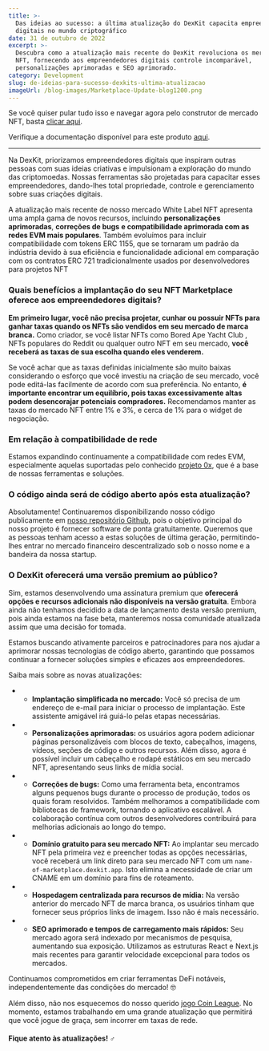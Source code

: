 ```yaml
---
title: >-
  Das ideias ao sucesso: a última atualização do DexKit capacita empreendedores
  digitais no mundo criptográfico
date: 31 de outubro de 2022
excerpt: >-
  Descubra como a atualização mais recente do DexKit revoluciona os mercados
  NFT, fornecendo aos empreendedores digitais controle incomparável,
  personalizações aprimoradas e SEO aprimorado.
category: Development
slug: de-ideias-para-sucesso-dexkits-ultima-atualizacao
imageUrl: /blog-images/Marketplace-Update-blog1200.png
---
```

Se você quiser pular tudo isso e navegar agora pelo construtor de mercado NFT, basta [clicar aqui](https://whitelabel-nft.dexkit.com/admin).

Verifique a documentação disponível para este produto [aqui](https://docs.dexkit.com/defi-products/nft-marketplace/overview).

* * *

Na DexKit, priorizamos empreendedores digitais que inspiram outras pessoas com suas ideias criativas e impulsionam a exploração do mundo das criptomoedas. Nossas ferramentas são projetadas para capacitar esses empreendedores, dando-lhes total propriedade, controle e gerenciamento sobre suas criações digitais.

A atualização mais recente de nosso mercado White Label NFT apresenta uma ampla gama de novos recursos, incluindo **personalizações aprimoradas**, **correções de bugs** **e compatibilidade aprimorada com as redes EVM mais populares**. Também evoluímos para incluir compatibilidade com tokens ERC 1155, que se tornaram um padrão da indústria devido à sua eficiência e funcionalidade adicional em comparação com os contratos ERC 721 tradicionalmente usados por desenvolvedores para projetos NFT

### Quais benefícios a implantação do seu NFT Marketplace oferece aos empreendedores digitais?

**Em primeiro lugar, você não precisa projetar, cunhar ou possuir NFTs para ganhar taxas quando os NFTs são vendidos em seu mercado de marca branca.** Como criador, se você listar NFTs como Bored Ape Yacht Club , NFTs populares do Reddit ou qualquer outro NFT em seu mercado, **você receberá as taxas de sua escolha quando eles venderem.**

Se você achar que as taxas definidas inicialmente são muito baixas considerando o esforço que você investiu na criação de seu mercado, você pode editá-las facilmente de acordo com sua preferência. No entanto, **é importante encontrar um equilíbrio, pois taxas excessivamente altas podem desencorajar potenciais compradores.** Recomendamos manter as taxas do mercado NFT entre 1% e 3%, e cerca de 1% para o widget de negociação.

### Em relação à compatibilidade de rede

Estamos expandindo continuamente a compatibilidade com redes EVM, especialmente aquelas suportadas pelo conhecido [projeto 0x](https://0x.org/), que é a base de nossas ferramentas e soluções.

### O código ainda será de código aberto após esta atualização?

Absolutamente! Continuaremos disponibilizando nosso código publicamente em [nosso repositório Github](https://github.com/DexKit/open-nft-marketplace), pois o objetivo principal do nosso projeto é fornecer software de ponta gratuitamente. Queremos que as pessoas tenham acesso a estas soluções de última geração, permitindo-lhes entrar no mercado financeiro descentralizado sob o nosso nome e a bandeira da nossa startup.

### O DexKit oferecerá uma versão premium ao público?

Sim, estamos desenvolvendo uma assinatura premium que **oferecerá opções e recursos adicionais não disponíveis na versão gratuita**. Embora ainda não tenhamos decidido a data de lançamento desta versão premium, pois ainda estamos na fase beta, manteremos nossa comunidade atualizada assim que uma decisão for tomada.

Estamos buscando ativamente parceiros e patrocinadores para nos ajudar a aprimorar nossas tecnologias de código aberto, garantindo que possamos continuar a fornecer soluções simples e eficazes aos empreendedores.

Saiba mais sobre as novas atualizações:

* * **Implantação simplificada no mercado:** Você só precisa de um endereço de e-mail para iniciar o processo de implantação. Este assistente amigável irá guiá-lo pelas etapas necessárias.

* * **Personalizações aprimoradas:** os usuários agora podem adicionar páginas personalizáveis com blocos de texto, cabeçalhos, imagens, vídeos, seções de código e outros recursos. Além disso, agora é possível incluir um cabeçalho e rodapé estáticos em seu mercado NFT, apresentando seus links de mídia social.

* * **Correções de bugs:** Como uma ferramenta beta, encontramos alguns pequenos bugs durante o processo de produção, todos os quais foram resolvidos. Também melhoramos a compatibilidade com bibliotecas de framework, tornando o aplicativo escalável. A colaboração contínua com outros desenvolvedores contribuirá para melhorias adicionais ao longo do tempo.

* * **Domínio gratuito para seu mercado NFT:** Ao implantar seu mercado NFT pela primeira vez e preencher todas as opções necessárias, você receberá um link direto para seu mercado NFT com um `name-of-marketplace.dexkit.app`. Isto elimina a necessidade de criar um CNAME em um domínio para fins de roteamento.

* * **Hospedagem centralizada para recursos de mídia:** Na versão anterior do mercado NFT de marca branca, os usuários tinham que fornecer seus próprios links de imagem. Isso não é mais necessário.

* * **SEO aprimorado e tempos de carregamento mais rápidos:** Seu mercado agora será indexado por mecanismos de pesquisa, aumentando sua exposição. Utilizamos as estruturas React e Next.js mais recentes para garantir velocidade excepcional para todos os mercados.

Continuamos comprometidos em criar ferramentas DeFi notáveis, independentemente das condições do mercado! 🤓

Além disso, não nos esquecemos do nosso querido [jogo Coin League](https://coinleague.com/). No momento, estamos trabalhando em uma grande atualização que permitirá que você jogue de graça, sem incorrer em taxas de rede.

#### **Fique atento às atualizações! ♂️**
